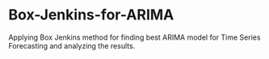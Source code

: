 # Box-Jenkins-for-ARIMA
Applying Box Jenkins method for finding best ARIMA model for Time Series Forecasting and analyzing the results.
